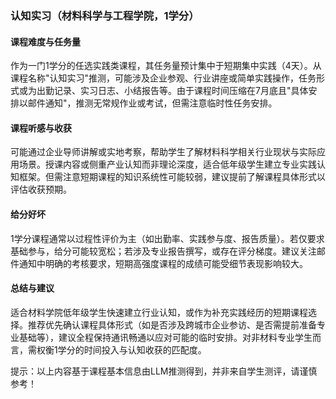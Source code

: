 ### 认知实习（材料科学与工程学院，1学分）

#### 课程难度与任务量  
作为一门1学分的任选实践类课程，其任务量预计集中于短期集中实践（4天）。从课程名称"认知实习"推测，可能涉及企业参观、行业讲座或简单实践操作，任务形式或为出勤记录、实习日志、小结报告等。由于课程时间压缩在7月底且"具体安排以邮件通知"，推测无常规作业或考试，但需注意临时性任务安排。

#### 课程听感与收获  
可能通过企业导师讲解或实地考察，帮助学生了解材料科学相关行业现状与实际应用场景。授课内容或侧重产业认知而非理论深度，适合低年级学生建立专业实践认知框架。但需注意短期课程的知识系统性可能较弱，建议提前了解课程具体形式以评估收获预期。

#### 给分好坏  
1学分课程通常以过程性评价为主（如出勤率、实践参与度、报告质量）。若仅要求基础参与，给分可能较宽松；若涉及专业报告撰写，或存在评分梯度。建议关注邮件通知中明确的考核要求，短期高强度课程的成绩可能受细节表现影响较大。

#### 总结与建议  
适合材料学院低年级学生快速建立行业认知，或作为补充实践经历的短期课程选择。推荐优先确认课程具体形式（如是否涉及跨城市企业参访、是否需提前准备专业基础等），建议全程保持通讯畅通以应对可能的临时安排。对非材料专业学生而言，需权衡1学分的时间投入与认知收获的匹配度。

提示：以上内容基于课程基本信息由LLM推测得到，并非来自学生测评，请谨慎参考！